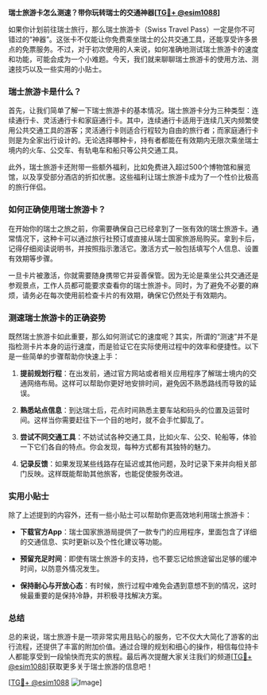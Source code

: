 **瑞士旅游卡怎么测速？带你玩转瑞士的交通神器[[TG💪+ @esim1088](https://t.me/s/esim1088)]**

如果你计划前往瑞士旅行，那么瑞士旅游卡（Swiss Travel Pass）一定是你不可错过的“神器”。这张卡不仅能让你免费乘坐瑞士的公共交通工具，还能享受许多景点的免票服务。不过，对于初次使用的人来说，如何准确地测试瑞士旅游卡的速度和功能，可能会成为一个小难题。今天，我们就来聊聊瑞士旅游卡的使用方法、测速技巧以及一些实用的小贴士。

### 瑞士旅游卡是什么？

首先，让我们简单了解一下瑞士旅游卡的基本情况。瑞士旅游卡分为三种类型：连续通行卡、灵活通行卡和家庭通行卡。其中，连续通行卡适用于连续几天内频繁使用公共交通工具的游客；灵活通行卡则适合行程较为自由的旅行者；而家庭通行卡则是为全家出行设计的。无论选择哪种卡，持有者都能在有效期内无限次乘坐瑞士境内的火车、公交车、有轨电车和船只等公共交通工具。

此外，瑞士旅游卡还附带一些额外福利，比如免费进入超过500个博物馆和展览馆，以及享受部分酒店的折扣优惠。这些福利让瑞士旅游卡成为了一个性价比极高的旅行伴侣。

### 如何正确使用瑞士旅游卡？

在开始你的瑞士之旅之前，你需要确保自己已经拿到了一张有效的瑞士旅游卡。通常情况下，这种卡可以通过旅行社预订或直接从瑞士国家旅游局购买。拿到卡后，记得仔细阅读说明书，并按照指示激活它。激活方式一般包括填写个人信息、设置有效期等步骤。

一旦卡片被激活，你就需要随身携带它并妥善保管。因为无论是乘坐公共交通还是参观景点，工作人员都可能要求查看你的瑞士旅游卡。同时，为了避免不必要的麻烦，请务必在每次使用前检查卡片的有效期，确保它仍然处于有效期内。

### 测速瑞士旅游卡的正确姿势

既然瑞士旅游卡如此重要，那么如何测试它的速度呢？其实，所谓的“测速”并不是指检测卡片本身的运行速度，而是验证它在实际使用过程中的效率和便捷性。以下是一些简单的步骤帮助你快速上手：

1. **提前规划行程**：在出发前，通过官方网站或者相关应用程序了解瑞士境内的交通网络布局。这样可以帮助你更好地安排时间，避免因不熟悉路线而导致的延误。

2. **熟悉站点信息**：到达瑞士后，花点时间熟悉主要车站和码头的位置及运营时间。这样当你需要赶往下一个目的地时，就不会手忙脚乱了。

3. **尝试不同交通工具**：不妨试试各种交通工具，比如火车、公交、轮船等，体验一下它们各自的特点。你会发现，每种方式都有其独特的魅力。

4. **记录反馈**：如果发现某些线路存在延迟或其他问题，及时记录下来并向相关部门反映。这样既能帮助其他旅客，也能促使服务改进。

### 实用小贴士

除了上述提到的内容外，还有一些小贴士可以帮助你更高效地利用瑞士旅游卡：

- **下载官方App**：瑞士国家旅游局提供了一款专门的应用程序，里面包含了详细的交通信息、实时更新以及个性化建议等功能。
  
- **预留充足时间**：即使有瑞士旅游卡的支持，也不要忘记给旅途留出足够的缓冲时间，以防意外情况发生。

- **保持耐心与开放心态**：有时候，旅行过程中难免会遇到意想不到的情况，这时候最重要的是保持冷静，并积极寻找解决方案。

### 总结

总的来说，瑞士旅游卡是一项非常实用且贴心的服务，它不仅大大简化了游客的出行流程，还提供了丰富的附加价值。通过合理的规划和细心的操作，相信每位持卡人都能享受到一段愉快而充实的旅程。最后再次提醒大家关注我们的频道[[TG💪+ @esim1088](https://t.me/s/esim1088)]获取更多关于瑞士旅游的信息吧！

[[TG💪+ @esim1088](https://t.me/s/esim1088) ![Image](https://i.postimg.cc/4NQfJmqS/Snipaste-2025-05-13-00-14-12.png)]